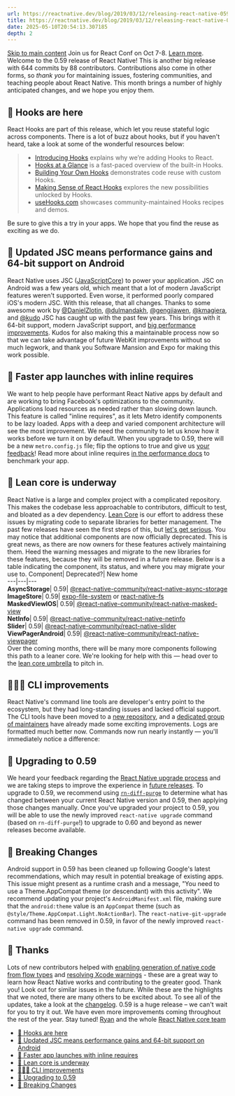 ```yaml
---
url: https://reactnative.dev/blog/2019/03/12/releasing-react-native-059
title: https://reactnative.dev/blog/2019/03/12/releasing-react-native-059
date: 2025-05-10T20:54:13.307185
depth: 2
---
```


[Skip to main content](https://reactnative.dev/blog/2019/03/12/releasing-react-native-059#__docusaurus_skipToContent_fallback)
Join us for React Conf on Oct 7-8. [Learn more](https://conf.react.dev).
Welcome to the 0.59 release of React Native! This is another big release with 644 commits by 88 contributors. Contributions also come in other forms, so _thank you_ for maintaining issues, fostering communities, and teaching people about React Native. This month brings a number of highly anticipated changes, and we hope you enjoy them.
## 🎣 Hooks are here[​](https://reactnative.dev/blog/2019/03/12/releasing-react-native-059#-hooks-are-here "Direct link to 🎣 Hooks are here")
React Hooks are part of this release, which let you reuse stateful logic across components. There is a lot of buzz about hooks, but if you haven't heard, take a look at some of the wonderful resources below:
>   * [Introducing Hooks](https://reactjs.org/docs/hooks-intro.html) explains why we’re adding Hooks to React.
>   * [Hooks at a Glance](https://reactjs.org/docs/hooks-overview.html) is a fast-paced overview of the built-in Hooks.
>   * [Building Your Own Hooks](https://reactjs.org/docs/hooks-custom.html) demonstrates code reuse with custom Hooks.
>   * [Making Sense of React Hooks](https://medium.com/@dan_abramov/making-sense-of-react-hooks-fdbde8803889) explores the new possibilities unlocked by Hooks.
>   * [useHooks.com](https://usehooks.com/) showcases community-maintained Hooks recipes and demos.
> 

Be sure to give this a try in your apps. We hope that you find the reuse as exciting as we do.
## 📱 Updated JSC means performance gains and 64-bit support on Android[​](https://reactnative.dev/blog/2019/03/12/releasing-react-native-059#-updated-jsc-means-performance-gains-and-64-bit-support-on-android "Direct link to 📱 Updated JSC means performance gains and 64-bit support on Android")
React Native uses JSC ([JavaScriptCore](https://webkit.org/)) to power your application. JSC on Android was a few years old, which meant that a lot of modern JavaScript features weren't supported. Even worse, it performed poorly compared iOS's modern JSC. With this release, that all changes.
Thanks to some awesome work by [@DanielZlotin](https://github.com/danielzlotin), [@dulmandakh](https://github.com/dulmandakh), [@gengjiawen](https://github.com/gengjiawen), [@kmagiera](https://github.com/kmagiera), and [@kudo](https://github.com/kudo) JSC has caught up with the past few years. This brings with it 64-bit support, modern JavaScript support, and [big performance improvements](https://github.com/react-native-community/jsc-android-buildscripts/tree/master/measure). Kudos for also making this a maintainable process now so that we can take advantage of future WebKit improvements without so much legwork, and thank you Software Mansion and Expo for making this work possible.
## 💨 Faster app launches with inline requires[​](https://reactnative.dev/blog/2019/03/12/releasing-react-native-059#-faster-app-launches-with-inline-requires "Direct link to 💨 Faster app launches with inline requires")
We want to help people have performant React Native apps by default and are working to bring Facebook's optimizations to the community. Applications load resources as needed rather than slowing down launch. This feature is called "inline requires", as it lets Metro identify components to be lazy loaded. Apps with a deep and varied component architecture will see the most improvement.
We need the community to let us know how it works before we turn it on by default. When you upgrade to 0.59, there will be a new `metro.config.js` file; flip the options to true and give us [your feedback](https://twitter.com/hashtag/inline-requires)! Read more about inline requires [in the performance docs](https://reactnative.dev/docs/performance#inline-requires) to benchmark your app.
## 🚅 Lean core is underway[​](https://reactnative.dev/blog/2019/03/12/releasing-react-native-059#-lean-core-is-underway "Direct link to 🚅 Lean core is underway")
React Native is a large and complex project with a complicated repository. This makes the codebase less approachable to contributors, difficult to test, and bloated as a dev dependency. [Lean Core](https://github.com/react-native-community/discussions-and-proposals/issues/6) is our effort to address these issues by migrating code to separate libraries for better management. The past few releases have seen the first steps of this, but [let's get serious](https://www.youtube.com/watch?v=FMLKb4or8yg).
You may notice that additional components are now officially deprecated. This is great news, as there are now owners for these features actively maintaining them. Heed the warning messages and migrate to the new libraries for these features, because they will be removed in a future release. Below is a table indicating the component, its status, and where you may migrate your use to.
Component| Deprecated?| New home  
---|---|---  
**AsyncStorage**|  0.59| [@react-native-community/react-native-async-storage](https://github.com/react-native-community/react-native-async-storage)  
**ImageStore**|  0.59| [expo-file-system](https://github.com/expo/expo/tree/master/packages/expo-file-system) or [react-native-fs](https://github.com/itinance/react-native-fs)  
**MaskedViewIOS**|  0.59| [@react-native-community/react-native-masked-view](https://github.com/react-native-community/react-native-masked-view)  
**NetInfo**|  0.59| [@react-native-community/react-native-netinfo](https://github.com/react-native-community/react-native-netinfo)  
**Slider**|  0.59| [@react-native-community/react-native-slider](https://github.com/react-native-community/react-native-slider)  
**ViewPagerAndroid**|  0.59| [@react-native-community/react-native-viewpager](https://github.com/react-native-community/react-native-viewpager)  
Over the coming months, there will be many more components following this path to a leaner core. We're looking for help with this — head over to the [lean core umbrella](https://github.com/facebook/react-native/issues/23313) to pitch in.
## 👩🏽‍💻 CLI improvements[​](https://reactnative.dev/blog/2019/03/12/releasing-react-native-059#-cli-improvements "Direct link to 👩🏽‍💻 CLI improvements")
React Native's command line tools are developer's entry point to the ecosystem, but they had long-standing issues and lacked official support. The CLI tools have been moved to a [new repository](https://github.com/react-native-community/react-native-cli), and a [dedicated group of maintainers](https://blog.callstack.io/the-react-native-cli-has-a-new-home-79b63838f0e6) have already made some exciting improvements.
Logs are formatted much better now. Commands now run nearly instantly — you'll immediately notice a difference:
## 🚀 Upgrading to 0.59[​](https://reactnative.dev/blog/2019/03/12/releasing-react-native-059#-upgrading-to-059 "Direct link to 🚀 Upgrading to 0.59")
We heard your feedback regarding the [React Native upgrade process](https://github.com/react-native-community/discussions-and-proposals/issues/68) and we are taking steps to improve the experience in [future releases](https://github.com/react-native-community/discussions-and-proposals/issues/64#issuecomment-444775432). To upgrade to 0.59, we recommend using [`rn-diff-purge`](https://github.com/react-native-community/rn-diff-purge) to determine what has changed between your current React Native version and 0.59, then applying those changes manually. Once you've upgraded your project to 0.59, you will be able to use the newly improved `react-native upgrade` command (based on `rn-diff-purge`!) to upgrade to 0.60 and beyond as newer releases become available.
## 🔨 Breaking Changes[​](https://reactnative.dev/blog/2019/03/12/releasing-react-native-059#-breaking-changes "Direct link to 🔨 Breaking Changes")
Android support in 0.59 has been cleaned up following Google's latest recommendations, which may result in potential breakage of existing apps. This issue might present as a runtime crash and a message, "You need to use a Theme.AppCompat theme (or descendant) with this activity". We recommend updating your project's `AndroidManifest.xml` file, making sure that the `android:theme` value is an `AppCompat` theme (such as `@style/Theme.AppCompat.Light.NoActionBar`).
The `react-native-git-upgrade` command has been removed in 0.59, in favor of the newly improved `react-native upgrade` command.
## 🤗 Thanks[​](https://reactnative.dev/blog/2019/03/12/releasing-react-native-059#-thanks "Direct link to 🤗 Thanks")
Lots of new contributors helped with [enabling generation of native code from flow types](https://github.com/facebook/react-native/issues/22990) and [resolving Xcode warnings](https://github.com/facebook/react-native/issues/22609) - these are a great way to learn how React Native works and contributing to the greater good. Thank you! Look out for similar issues in the future.
While these are the highlights that we noted, there are many others to be excited about. To see all of the updates, take a look at the [changelog](https://github.com/react-native-community/react-native-releases/blob/master/CHANGELOG.md). 0.59 is a huge release – we can't wait for you to try it out.
We have even more improvements coming throughout the rest of the year. Stay tuned!
[Ryan](https://github.com/turnrye) and the whole [React Native core team](https://twitter.com/reactnative)
  * [🎣 Hooks are here](https://reactnative.dev/blog/2019/03/12/releasing-react-native-059#-hooks-are-here)
  * [📱 Updated JSC means performance gains and 64-bit support on Android](https://reactnative.dev/blog/2019/03/12/releasing-react-native-059#-updated-jsc-means-performance-gains-and-64-bit-support-on-android)
  * [💨 Faster app launches with inline requires](https://reactnative.dev/blog/2019/03/12/releasing-react-native-059#-faster-app-launches-with-inline-requires)
  * [🚅 Lean core is underway](https://reactnative.dev/blog/2019/03/12/releasing-react-native-059#-lean-core-is-underway)
  * [👩🏽‍💻 CLI improvements](https://reactnative.dev/blog/2019/03/12/releasing-react-native-059#-cli-improvements)
  * [🚀 Upgrading to 0.59](https://reactnative.dev/blog/2019/03/12/releasing-react-native-059#-upgrading-to-059)
  * [🔨 Breaking Changes](https://reactnative.dev/blog/2019/03/12/releasing-react-native-059#-breaking-changes)



